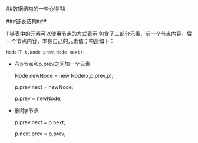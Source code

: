 ##数据结构的一些心得##


###链表结构###

1 链表中的元素可以使用节点的方式表示,包含了三部分元素，前一个节点内容，后一个节点内容，本身自己的元素值；构造如下：

	Node(T t,Node prev,Node next);

* 在p节点和p.prev之间加一个元素

	Node newNode = new Node(x,p.prev,p);

	p.prev.next = newNode;

	p.prev = newNode;

* 删除p节点
	
	p.prev.next = p.next;

	p.next.prev = p.prev;
